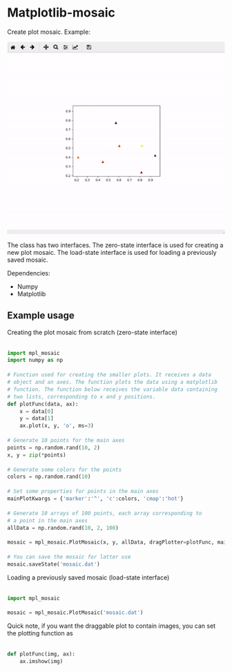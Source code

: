 # Matplotlib-mosaic

Create plot mosaic. Example:

![Example](example.gif)

The class has two interfaces. The zero-state interface is used for creating a new plot mosaic. The load-state interface is used for loading a previously saved mosaic.

Dependencies:

* Numpy
* Matplotlib

## Example usage

Creating the plot mosaic from scratch (zero-state interface)

```python

import mpl_mosaic
import numpy as np

# Function used for creating the smaller plots. It receives a data 
# object and an axes. The function plots the data using a matplotlib 
# function. The function below receives the variable data containing 
# two lists, corresponding to x and y positions.
def plotFunc(data, ax):
	x = data[0]
	y = data[1]
	ax.plot(x, y, 'o', ms=3)

# Generate 10 points for the main axes
points = np.random.rand(10, 2)				
x, y = zip(*points)

# Generate some colors for the points
colors = np.random.rand(10)		

# Set some properties for points in the main axes
mainPlotKwargs = {'marker':'^', 'c':colors, 'cmap':'hot'}

# Generate 10 arrays of 100 points, each array corresponding to 
# a point in the main axes
allData = np.random.rand(10, 2, 100)

mosaic = mpl_mosaic.PlotMosaic(x, y, allData, dragPlotter=plotFunc, mainPlotKwargs=mainPlotKwargs)

# You can save the mosaic for latter use
mosaic.saveState('mosaic.dat')

```

Loading a previously saved mosaic (load-state interface)

```python

import mpl_mosaic

mosaic = mpl_mosaic.PlotMosaic('mosaic.dat')

```

Quick note, if you want the draggable plot to contain images, you can set the plotting function as

```python

def plotFunc(img, ax):
	ax.imshow(img)
		
```
